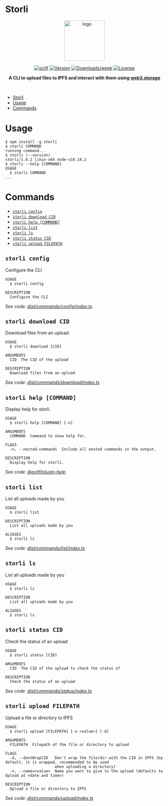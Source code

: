 # Storli
<div align="center">
<img src="https://user-images.githubusercontent.com/63192115/168748221-b0291043-1928-4de6-a99e-7803683d9177.svg" alt="logo" height="128" width="128" />

  
[![oclif](https://img.shields.io/badge/cli-oclif-brightgreen.svg)](https://oclif.io)
[![Version](https://img.shields.io/npm/v/storli.svg)](https://npmjs.org/package/storli)
[![Downloads/week](https://img.shields.io/npm/dw/storli.svg)](https://npmjs.org/package/storli)
[![License](https://img.shields.io/npm/l/storli.svg)](https://github.com/AnishDe12020/storli/blob/main/package.json)

**A CLI to upload files to IPFS and interact with them using [web3.storage](https://web3.storage)**
  
  
  </div>
 <br />

<!-- toc -->
* [Storli](#storli)
* [Usage](#usage)
* [Commands](#commands)
<!-- tocstop -->

# Usage

<!-- usage -->
```sh-session
$ npm install -g storli
$ storli COMMAND
running command...
$ storli (--version)
storli/1.0.2 linux-x64 node-v16.14.2
$ storli --help [COMMAND]
USAGE
  $ storli COMMAND
...
```
<!-- usagestop -->

# Commands

<!-- commands -->
* [`storli config`](#storli-config)
* [`storli download CID`](#storli-download-cid)
* [`storli help [COMMAND]`](#storli-help-command)
* [`storli list`](#storli-list)
* [`storli ls`](#storli-ls)
* [`storli status CID`](#storli-status-cid)
* [`storli upload FILEPATH`](#storli-upload-filepath)

## `storli config`

Configure the CLI

```
USAGE
  $ storli config

DESCRIPTION
  Configure the CLI
```

_See code: [dist/commands/config/index.ts](https://github.com/AnishDe12020/storli/blob/v1.0.2/dist/commands/config/index.ts)_

## `storli download CID`

Download files from an upload

```
USAGE
  $ storli download [CID]

ARGUMENTS
  CID  The CID of the upload

DESCRIPTION
  Download files from an upload
```

_See code: [dist/commands/download/index.ts](https://github.com/AnishDe12020/storli/blob/v1.0.2/dist/commands/download/index.ts)_

## `storli help [COMMAND]`

Display help for storli.

```
USAGE
  $ storli help [COMMAND] [-n]

ARGUMENTS
  COMMAND  Command to show help for.

FLAGS
  -n, --nested-commands  Include all nested commands in the output.

DESCRIPTION
  Display help for storli.
```

_See code: [@oclif/plugin-help](https://github.com/oclif/plugin-help/blob/v5.1.12/src/commands/help.ts)_

## `storli list`

List all uploads made by you

```
USAGE
  $ storli list

DESCRIPTION
  List all uploads made by you

ALIASES
  $ storli ls
```

_See code: [dist/commands/list/index.ts](https://github.com/AnishDe12020/storli/blob/v1.0.2/dist/commands/list/index.ts)_

## `storli ls`

List all uploads made by you

```
USAGE
  $ storli ls

DESCRIPTION
  List all uploads made by you

ALIASES
  $ storli ls
```

## `storli status CID`

Check the status of an upload

```
USAGE
  $ storli status [CID]

ARGUMENTS
  CID  The CID of the upload to check the status of

DESCRIPTION
  Check the status of an upload
```

_See code: [dist/commands/status/index.ts](https://github.com/AnishDe12020/storli/blob/v1.0.2/dist/commands/status/index.ts)_

## `storli upload FILEPATH`

Upload a file or directory to IPFS

```
USAGE
  $ storli upload [FILEPATH] [-n <value>] [-d]

ARGUMENTS
  FILEPATH  Filepath of the file or directory to upload

FLAGS
  -d, --dontWrapCID   Don't wrap the file/dir with the CID in IPFS (by default, it is wrapped, recommended to be used
                      when uploading a directory)
  -n, --name=<value>  Name you want to give to the upload (defaults to Upload at <date and time>)

DESCRIPTION
  Upload a file or directory to IPFS
```

_See code: [dist/commands/upload/index.ts](https://github.com/AnishDe12020/storli/blob/v1.0.2/dist/commands/upload/index.ts)_
<!-- commandsstop -->
